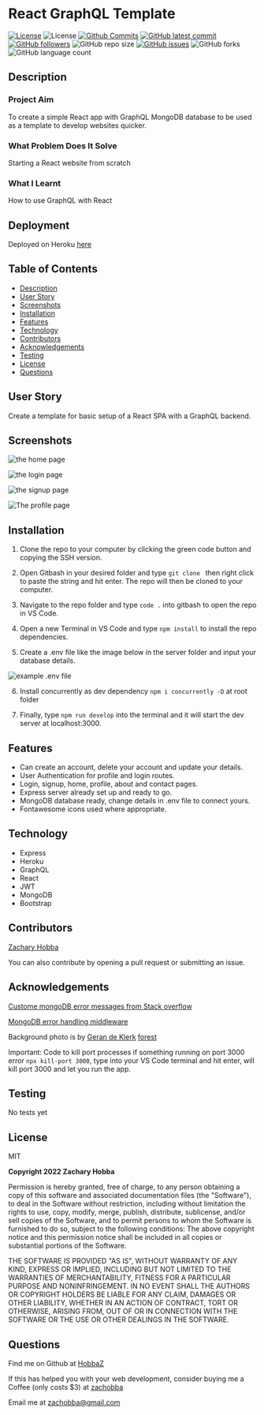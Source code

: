 # React GraphQL Template

[![License](https://img.shields.io/badge/License-MIT-blue.svg)](https://choosealicense.com/licenses/mit/)
![License](https://img.shields.io/badge/Made%20with-React-darkgreen.svg)
[![Github Commits](https://img.shields.io/github/commit-activity/w/HobbaZ/React-Graphql-Template)](https://github.com/HobbaZ/React-Graphql-Template/commits)
[![GitHub latest commit](https://img.shields.io/github/last-commit/HobbaZ/React-Graphql-Template)](https://github.com/HobbaZ/React-Graphql-Template/branches)
[![GitHub followers](https://img.shields.io/github/followers/HobbaZ.svg)]()
![GitHub repo size](https://img.shields.io/github/repo-size/HobbaZ/React-Graphql-Template)
[![GitHub issues](https://img.shields.io/github/issues/HobbaZ/React-Graphql-Template)](https://img.shields.io/github/issues/HobbaZ/React-Graphql-Template)
![GitHub forks](https://img.shields.io/github/forks/HobbaZ/React-Graphql-Template)
![GitHub language count](https://img.shields.io/github/languages/count/HobbaZ/React-Graphql-Template)

## Description
### Project Aim ###
To create a simple React app with GraphQL MongoDB database to be used as a template to develop websites quicker.

### What Problem Does It Solve ###
Starting a React website from scratch

### What I Learnt ###
How to use GraphQL with React

## Deployment
Deployed on Heroku [here](https://react-graphql-template.herokuapp.com/)


## Table of Contents
- [Description](#description)
- [User Story](#user-story)
- [Screenshots](#screenshots)
- [Installation](#installation)
- [Features](#features)
- [Technology](#technology)
- [Contributors](#contributors)
- [Acknowledgements](#acknowledgements)
- [Testing](#testing)
- [License](#license)
- [Questions](#questions)

## User Story
Create a template for basic setup of a React SPA with a GraphQL backend.

## Screenshots
![the home page](./assets/images/screencapture-react-graphql-template-herokuapp-2022-08-23-10_17_54.png)

![the login page](./assets/images/screencapture-react-graphql-template-herokuapp-login-2022-08-23-10_25_18.png)

![the signup page](./assets/images/screencapture-react-graphql-template-herokuapp-signup-2022-08-23-10_26_24.png)

![The profile page](./assets/images/screencapture-react-graphql-template-herokuapp-profile-2022-08-23-10_07_54.png)

## Installation
1. Clone the repo to your computer by clicking the green code button and copying the SSH version.

2. Open Gitbash in your desired folder and type ```git clone ``` then right click to paste the string and hit enter. The repo will then be cloned to your computer.

3. Navigate to the repo folder and type ```code .``` into gitbash to open the repo in VS Code.

4. Open a new Terminal in VS Code and type ```npm install``` to install the repo dependencies.

5. Create a .env file like the image below in the server folder and input your database details.

![example .env file](./client/src/images/envExample.PNG)

6. Install concurrently as dev dependency ```npm i concurrently -D``` at root folder

7. Finally, type ```npm run develop``` into the terminal and it will start the dev server at localhost:3000.

## Features
- Can create an account, delete your account and update your details.
- User Authentication for profile and login routes.
- Login, signup, home, profile, about and contact pages.
- Express server already set up and ready to go.
- MongoDB database ready, change details in .env file to connect yours.
- Fontawesome icons used where appropriate.

## Technology
- Express
- Heroku 
- GraphQL
- React
- JWT
- MongoDB
- Bootstrap

## Contributors
[Zachary Hobba](https://github.com/HobbaZ)

You can also contribute by opening a pull request or submitting an issue.

## Acknowledgements
[Custome mongoDB error messages from Stack overflow](https://stackoverflow.com/questions/61324293/mongoose-e11000-duplicate-key-change-the-type-of-return-message-in-case-of-erro)

[MongoDB error handling middleware](https://mongoosejs.com/docs/middleware.html#error-handling-middleware)

Background photo is by [Geran de Klerk](https://unsplash.com/@gerandeklerk?utm_source=unsplash&utm_medium=referral&utm_content=creditCopyText) [forest](https://unsplash.com/s/photos/forest?utm_source=unsplash&utm_medium=referral&utm_content=creditCopyText)

Important: Code to kill port processes if something running on port 3000 error ```npx kill-port 3000```, type into your VS Code terminal and hit enter, will kill port 3000 and let you run the app.

## Testing
No tests yet

## License

MIT

**Copyright 2022 Zachary Hobba**

Permission is hereby granted, free of charge, to any person obtaining a copy of this software and associated documentation files (the "Software"), to deal in the Software without restriction, including without limitation the rights to use, copy, modify, merge, publish, distribute, sublicense, and/or sell copies of the Software, and to permit persons to whom the Software is furnished to do so, subject to the following conditions:
The above copyright notice and this permission notice shall be included in all copies or substantial portions of the Software.
    
THE SOFTWARE IS PROVIDED "AS IS", WITHOUT WARRANTY OF ANY KIND, EXPRESS OR IMPLIED, INCLUDING BUT NOT LIMITED TO THE WARRANTIES OF MERCHANTABILITY, FITNESS FOR A PARTICULAR PURPOSE AND NONINFRINGEMENT. IN NO EVENT SHALL THE AUTHORS OR COPYRIGHT HOLDERS BE LIABLE FOR ANY CLAIM, DAMAGES OR OTHER LIABILITY, WHETHER IN AN ACTION OF CONTRACT, TORT OR OTHERWISE, ARISING FROM, OUT OF OR IN CONNECTION WITH THE SOFTWARE OR THE USE OR OTHER DEALINGS IN THE SOFTWARE.

## Questions

Find me on Github at [HobbaZ](https://github.com/HobbaZ)

If this has helped you with your web development, consider buying me a Coffee (only costs $3) at [zachobba](https://buymeacoffee.com/zachobbaS)

Email me at [zachobba@gmail.com](zachobba@gmail.com)